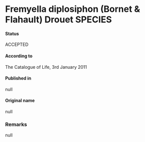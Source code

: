 # Fremyella diplosiphon (Bornet & Flahault) Drouet SPECIES

#### Status
ACCEPTED

#### According to
The Catalogue of Life, 3rd January 2011

#### Published in
null

#### Original name
null

### Remarks
null